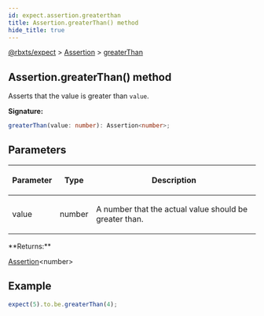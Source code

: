 ```yaml
---
id: expect.assertion.greaterthan
title: Assertion.greaterThan() method
hide_title: true
---
```


[@rbxts/expect](./expect.md) &gt; [Assertion](./expect.assertion.md) &gt; [greaterThan](./expect.assertion.greaterthan.md)

## Assertion.greaterThan() method

Asserts that the value is greater than `value`<!-- -->.

**Signature:**

```typescript
greaterThan(value: number): Assertion<number>;
```

## Parameters

<table><thead><tr><th>

Parameter


</th><th>

Type


</th><th>

Description


</th></tr></thead>
<tbody><tr><td>

value


</td><td>

number


</td><td>

A number that the actual value should be greater than.


</td></tr>
</tbody></table>
**Returns:**

[Assertion](./expect.assertion.md)<!-- -->&lt;number&gt;

## Example


```ts
expect(5).to.be.greaterThan(4);
```
